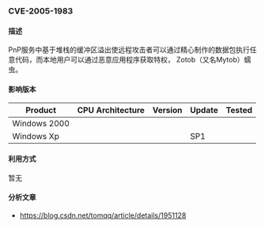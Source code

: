 ### CVE-2005-1983

#### 描述

PnP服务中基于堆栈的缓冲区溢出使远程攻击者可以通过精心制作的数据包执行任意代码，而本地用户可以通过恶意应用程序获取特权， Zotob（又名Mytob）蠕虫。

#### 影响版本

| Product      | CPU Architecture | Version | Update | Tested |
| ------------ | ---------------- | ------- | ------ | ------ |
| Windows 2000 |                  |         |        |        |
| Windows Xp   |                  |         | SP1    |        |

#### 利用方式

暂无

#### 分析文章
- https://blog.csdn.net/tomqq/article/details/1951128